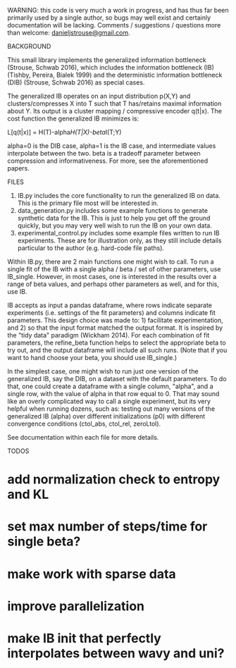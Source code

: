 WARNING: this code is very much a work in progress, and has thus far been primarily used by a single author, so bugs may well exist and certainly documentation will be lacking. Comments / suggestions / questions more than welcome: danieljstrouse@gmail.com.

BACKGROUND

This small library implements the generalized information bottleneck (Strouse, Schwab 2016), which includes the information bottleneck (IB) (Tishby, Pereira, Bialek 1999) and the deterministic information bottleneck (DIB) (Strouse, Schwab 2016) as special cases.

The generalized IB operates on an input distribution p(X,Y) and clusters/compresses X into T such that T has/retains maximal information about Y. Its output is a cluster mapping / compressive encoder q(t|x). The cost function the generalized IB minimizes is:

L[q(t|x)] = H(T)-alpha*H(T|X)-beta*I(T;Y)

alpha=0 is the DIB case, alpha=1 is the IB case, and intermediate values interpolate between the two. beta is a tradeoff parameter between compression and informativeness. For more, see the aforementioned papers.

FILES
 
1) IB.py includes the core functionality to run the generalized IB on data. This is the primary file most will be interested in.
2) data_generation.py includes some example functions to generate synthetic data for the IB. This is just to help you get off the ground quickly, but you may very well wish to run the IB on your own data.
3) experimental_control.py includes some example files written to run IB experiments. These are for illustration only, as they still include details particular to the author (e.g. hard-code file paths).

Within IB.py, there are 2 main functions one might wish to call. To run a single fit of the IB with a single alpha / beta / set of other parameters, use IB_single. However, in most cases, one is interested in the results over a range of beta values, and perhaps other parameters as well, and for this, use IB.

IB accepts as input a pandas dataframe, where rows indicate separate experiments (i.e. settings of the fit parameters) and columns indicate fit parameters. This design choice was made to: 1) facilitate experimentation, and 2) so that the input format matched the output format. It is inspired by the "tidy data" paradigm (Wickham 2014). For each combination of fit parameters, the refine_beta function helps to select the appropriate beta to try out, and the output dataframe will include all such runs. (Note that if you want to hand choose your beta, you should use IB_single.)

In the simplest case, one might wish to run just one version of the generalized IB, say the DIB, on a dataset with the default parameters. To do that, one could create a dataframe with a single column, "alpha", and a single row, with the value of alpha in that row equal to 0. That may sound like an overly complicated way to call a single experiment, but its very helpful when running dozens, such as: testing out many versions of the generalized IB (alpha) over different initializations (p0) with different convergence conditions (ctol_abs, ctol_rel, zeroLtol).

See documentation within each file for more details.

TODOS
# add normalization check to entropy and KL
# set max number of steps/time for single beta?
# make work with sparse data
# improve parallelization
# make IB init that perfectly interpolates between wavy and uni?